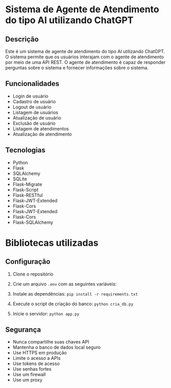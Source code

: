 # Sistema de Agente de Atendimento do tipo AI utilizando ChatGPT
## Descrição
Este é um sistema de agente de atendimento do tipo AI utilizando ChatGPT. O sistema permite que os usuários interajam com o agente de atendimento por meio de uma API REST. O agente de atendimento é capaz de responder perguntas sobre o sistema e fornecer informações sobre o sistema.
## Funcionalidades
- Login de usuário
- Cadastro de usuário
- Logout de usuário
- Listagem de usuários
- Atualização de usuário
- Exclusão de usuário
- Listagem de atendimentos
- Atualização de atendimento

## Tecnologias
- Python
- Flask
- SQLAlchemy
- SQLite
- Flask-Migrate
- Flask-Script
- Flask-RESTful
- Flask-JWT-Extended
- Flask-Cors
- Flask-JWT-Extended
- Flask-Cors
- Flask-SQLAlchemy

# Bibliotecas utilizadas



## Configuração
1. Clone o repositório
2. Crie um arquivo `.env` com as seguintes variáveis:

3. Instale as dependências: `pip install -r requirements.txt`
4. Execute o script de criação do banco: `python cria_db.py`
5. Inicie o servidor: `python app.py`

## Segurança
- Nunca compartilhe suas chaves API
- Mantenha o banco de dados local seguro
- Use HTTPS em produção
- Limite o acesso a APIs
- Use tokens de acesso
- Use senhas fortes
- Use um firewall
- Use um proxy
